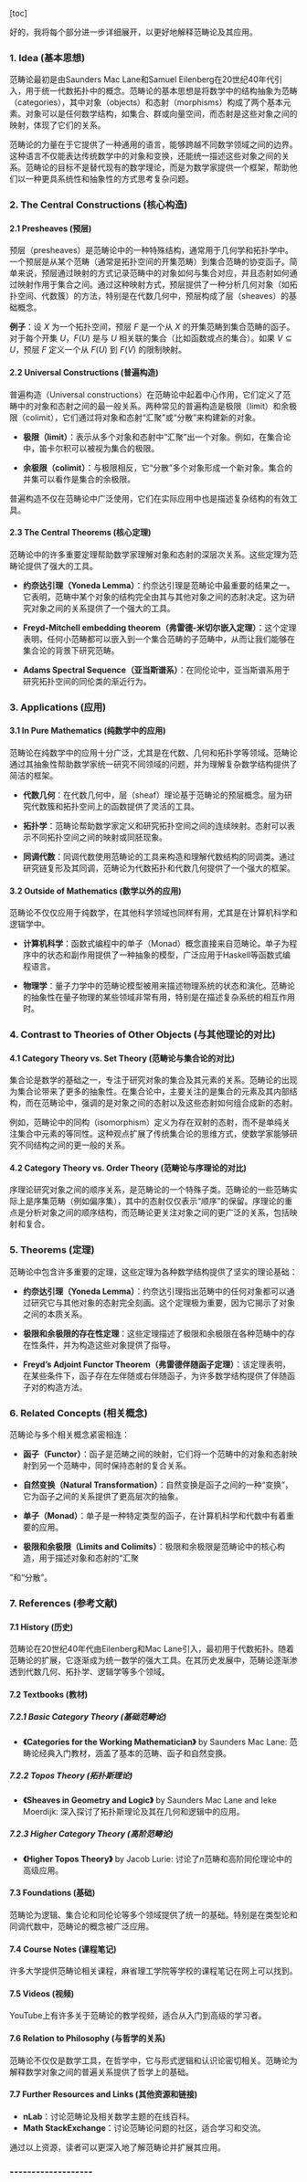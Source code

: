 [toc]





好的，我将每个部分进一步详细展开，以更好地解释范畴论及其应用。

### 1. Idea (基本思想)

范畴论最初是由Saunders Mac Lane和Samuel Eilenberg在20世纪40年代引入，用于统一代数拓扑中的概念。范畴论的基本思想是将数学中的结构抽象为范畴（categories），其中对象（objects）和态射（morphisms）构成了两个基本元素。对象可以是任何数学结构，如集合、群或向量空间，而态射是这些对象之间的映射，体现了它们的关系。

范畴论的力量在于它提供了一种通用的语言，能够跨越不同数学领域之间的边界。这种语言不仅能表达传统数学中的对象和变换，还能统一描述这些对象之间的关系。范畴论的目标不是替代现有的数学理论，而是为数学家提供一个框架，帮助他们以一种更具系统性和抽象性的方式思考复杂问题。

### 2. The Central Constructions (核心构造)

#### 2.1 Presheaves (预层)

预层（presheaves）是范畴论中的一种特殊结构，通常用于几何学和拓扑学中。一个预层是从某个范畴（通常是拓扑空间的开集范畴）到集合范畴的协变函子。简单来说，预层通过映射的方式记录范畴中的对象如何与集合对应，并且态射如何通过映射作用于集合之间。通过这种映射方式，预层提供了一种分析几何对象（如拓扑空间、代数簇）的方法，特别是在代数几何中，预层构成了层（sheaves）的基础概念。

**例子**：设 $X$ 为一个拓扑空间，预层 $F$ 是一个从 $X$ 的开集范畴到集合范畴的函子。对于每个开集 $U$，$F(U)$ 是与 $U$ 相关联的集合（比如函数或点的集合）。如果 $V \subseteq U$，预层 $F$ 定义一个从 $F(U)$ 到 $F(V)$ 的限制映射。

#### 2.2 Universal Constructions (普遍构造)

普遍构造（Universal constructions）在范畴论中起着中心作用，它们定义了范畴中的对象和态射之间的最一般关系。两种常见的普遍构造是极限（limit）和余极限（colimit），它们通过将对象和态射“汇聚”或“分散”来构建新的对象。

- **极限（limit）**：表示从多个对象和态射中“汇聚”出一个对象。例如，在集合论中，笛卡尔积可以被视为集合的极限。
  
- **余极限（colimit）**：与极限相反，它“分散”多个对象形成一个新对象。集合的并集可以看作是集合的余极限。

普遍构造不仅在范畴论中广泛使用，它们在实际应用中也是描述复杂结构的有效工具。

#### 2.3 The Central Theorems (核心定理)

范畴论中的许多重要定理帮助数学家理解对象和态射的深层次关系。这些定理为范畴论提供了强大的工具。

- **约奈达引理（Yoneda Lemma）**：约奈达引理是范畴论中最重要的结果之一。它表明，范畴中某个对象的结构完全由其与其他对象之间的态射决定。这为研究对象之间的关系提供了一个强大的工具。

- **Freyd-Mitchell embedding theorem（弗雷德-米切尔嵌入定理）**：这个定理表明，任何小范畴都可以嵌入到一个集合范畴的子范畴中，从而让我们能够在集合论的背景下研究范畴。

- **Adams Spectral Sequence（亚当斯谱系）**：在同伦论中，亚当斯谱系用于研究拓扑空间的同伦类的渐近行为。

### 3. Applications (应用)

#### 3.1 In Pure Mathematics (纯数学中的应用)

范畴论在纯数学中的应用十分广泛，尤其是在代数、几何和拓扑学等领域。范畴论通过其抽象性帮助数学家统一研究不同领域的问题，并为理解复杂数学结构提供了简洁的框架。

- **代数几何**：在代数几何中，层（sheaf）理论基于范畴论的预层概念。层为研究代数簇和拓扑空间上的函数提供了灵活的工具。

- **拓扑学**：范畴论帮助数学家定义和研究拓扑空间之间的连续映射。态射可以表示不同拓扑空间之间的映射或同胚现象。

- **同调代数**：同调代数使用范畴论的工具来构造和理解代数结构的同调类。通过研究链复形及其同调，范畴论为代数拓扑和代数几何提供了一个强大的框架。

#### 3.2 Outside of Mathematics (数学以外的应用)

范畴论不仅仅应用于纯数学，在其他科学领域也同样有用，尤其是在计算机科学和逻辑学中。

- **计算机科学**：函数式编程中的单子（Monad）概念直接来自范畴论。单子为程序中的状态和副作用提供了一种抽象的模型，广泛应用于Haskell等函数式编程语言。

- **物理学**：量子力学中的范畴论模型被用来描述物理系统的状态和演化。范畴论的抽象性在量子物理的某些领域非常有用，特别是在描述复杂系统的相互作用时。

### 4. Contrast to Theories of Other Objects (与其他理论的对比)

#### 4.1 Category Theory vs. Set Theory (范畴论与集合论的对比)

集合论是数学的基础之一，专注于研究对象的集合及其元素的关系。范畴论的出现为集合论带来了更多的抽象性。在集合论中，主要关注的是集合的元素及其内部结构，而在范畴论中，强调的是对象之间的态射以及这些态射如何组合成新的态射。

例如，范畴论中的同构（isomorphism）定义为存在双射的态射，而不是单纯关注集合中元素的等同性。这种观点扩展了传统集合论的思维方式，使数学家能够研究不同结构之间的更一般的关系。

#### 4.2 Category Theory vs. Order Theory (范畴论与序理论的对比)

序理论研究对象之间的顺序关系，是范畴论的一个特殊子类。范畴论的一些范畴实际上是序集范畴（例如偏序集），其中的态射仅仅表示“顺序”的保留。序理论的重点是分析对象之间的顺序结构，而范畴论更关注对象之间的更广泛的关系，包括映射和复合。

### 5. Theorems (定理)

范畴论中包含许多重要的定理，这些定理为各种数学结构提供了坚实的理论基础：

- **约奈达引理（Yoneda Lemma）**：约奈达引理指出范畴中的任何对象都可以通过研究它与其他对象的态射完全刻画。这个定理极为重要，因为它揭示了对象之间的本质关系。

- **极限和余极限的存在性定理**：这些定理描述了极限和余极限在各种范畴中的存在性条件，并为构造这些对象提供了指导。

- **Freyd’s Adjoint Functor Theorem（弗雷德伴随函子定理）**：该定理表明，在某些条件下，函子存在左伴随或右伴随函子，为许多数学结构提供了伴随函子对的构造方法。

### 6. Related Concepts (相关概念)

范畴论与多个相关概念紧密相连：

- **函子（Functor）**：函子是范畴之间的映射，它们将一个范畴中的对象和态射映射到另一个范畴中，同时保持态射的复合关系。

- **自然变换（Natural Transformation）**：自然变换是函子之间的一种“变换”，它为函子之间的关系提供了更高层次的抽象。

- **单子（Monad）**：单子是一种特定类型的函子，在计算机科学和代数中有着重要的应用。

- **极限和余极限（Limits and Colimits）**：极限和余极限是范畴论中的核心构造，用于描述对象和态射的“汇聚

”和“分散”。

### 7. References (参考文献)

#### 7.1 History (历史)

范畴论在20世纪40年代由Eilenberg和Mac Lane引入，最初用于代数拓扑。随着范畴论的扩展，它逐渐成为统一数学的强大工具。在其历史发展中，范畴论逐渐渗透到代数几何、拓扑学、逻辑学等多个领域。

#### 7.2 Textbooks (教材)

##### 7.2.1 Basic Category Theory (基础范畴论)
- **《Categories for the Working Mathematician》** by Saunders Mac Lane: 范畴论经典入门教材，涵盖了基本的范畴、函子和自然变换。

##### 7.2.2 Topos Theory (拓扑斯理论)
- **《Sheaves in Geometry and Logic》** by Saunders Mac Lane and Ieke Moerdijk: 深入探讨了拓扑斯理论及其在几何和逻辑中的应用。

##### 7.2.3 Higher Category Theory (高阶范畴论)
- **《Higher Topos Theory》** by Jacob Lurie: 讨论了$n$范畴和高阶同伦理论中的高级应用。

#### 7.3 Foundations (基础)
范畴论为逻辑、集合论和同伦论等多个领域提供了统一的基础。特别是在类型论和同调代数中，范畴论的概念被广泛应用。

#### 7.4 Course Notes (课程笔记)
许多大学提供范畴论相关课程，麻省理工学院等学校的课程笔记在网上可以找到。

#### 7.5 Videos (视频)
YouTube上有许多关于范畴论的教学视频，适合从入门到高级的学习者。

#### 7.6 Relation to Philosophy (与哲学的关系)
范畴论不仅仅是数学工具，在哲学中，它与形式逻辑和认识论密切相关。范畴论为解释数学对象之间的普遍关系提供了哲学上的基础。

#### 7.7 Further Resources and Links (其他资源和链接)
- **nLab**：讨论范畴论及相关数学主题的在线百科。
- **Math StackExchange**：讨论范畴论问题的社区，适合学习和交流。

通过以上资源，读者可以更深入地了解范畴论并扩展其应用。

### -------------------

